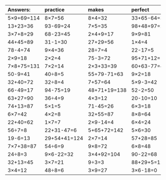 | Answers: | practice | makes | perfect | ! |
| :--- | :--- | :--- | :--- | :--- |
| 5×9+69=114 | 8×7=56 | 8×4=32 | 33+65-64=34 | 5+70+27=102 | 
| 13+23=36 | 93-69=24 | 7×5=35 | 98+48+97=243 | 6×9=54 | 
| 3×7+8=29 | 68-23=45 | 2×4+9=17 | 9×9=81 | 5×4=20 | 
| 44+45=89 | 31-1=30 | 27+29=56 | 1×4=4 | 3×5=15 | 
| 78-4=74 | 9×4=36 | 28÷7=4 | 22-17=5 | 57-31=26 | 
| 2×9=18 | 2×2=4 | 75-3=72 | 95+71+12=178 | 49+92-39=102 | 
| 7×8+75=131 | 7×2=14 | 2×3+33=39 | 60+63-77=46 | 4×4=16 | 
| 50-9=41 | 40÷8=5 | 55+79-71=63 | 9×2=18 | 24÷4=6 | 
| 32+40=72 | 32÷8=4 | 7+57=64 | 5×9-3=42 | 64+20=84 | 
| 66-49=17 | 94-75=19 | 48+71+19=138 | 52-2=50 | 7×9=63 | 
| 63+27=90 | 36÷4=9 | 4×3=12 | 20-10=10 | 56÷8=7 | 
| 74+13=87 | 5×1=5 | 71-45=26 | 6×3=18 | 53+93+14=160 | 
| 6×7=42 | 4×2=8 | 32+55=87 | 8×8=64 | 7×3=21 | 
| 22+40=62 | 1×7=7 | 2×9-14=4 | 6×4=24 | 8×2=16 | 
| 56÷7=8 | 22+31-47=6 | 5+65+72=142 | 5×6=30 | 81-73=8 | 
| 19-6=13 | 29+54+41=124 | 2×7=14 | 57+28=85 | 10÷5=2 | 
| 7×7+38=87 | 54÷6=9 | 9×8=72 | 6×8=48 | 6×8-46=2 | 
| 24÷8=3 | 9×6-22=32 | 3×4+92=104 | 90-22=68 | 5×9=45 | 
| 32+13=45 | 3×7=21 | 9÷3=3 | 88+29+5=122 | 52+4+75=131 | 
| 3×4=12 | 48÷8=6 | 3×9=27 | 3×6-18=0 | 58-52=6 | 
